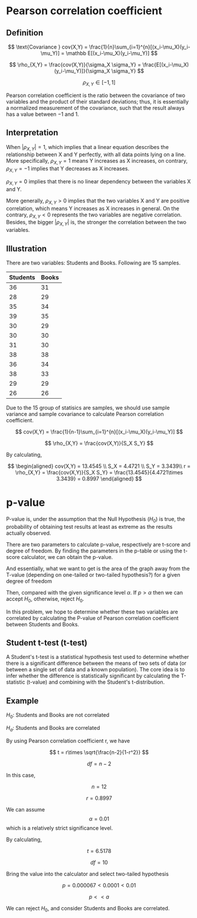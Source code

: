 #  Pearson correlation coefficient
## Definition

$$
    \text{Covariance } cov(X,Y) = \frac{1}{n}\sum_{i=1}^{n}[(x_i-\mu_X)(y_i-\mu_Y)] = \mathbb E[(x_i-\mu_X)(y_i-\mu_Y)]
$$

$$
    \rho_{X,Y} = \frac{cov(X,Y)}{\sigma_X \sigma_Y} = \frac{E[(x_i-\mu_X)(y_i-\mu_Y)]}{\sigma_X \sigma_Y} 
$$

$$
\rho_{X,Y} \in [-1,1]
$$

Pearson correlation coefficient is the ratio between the covariance of two variables and the product of their standard deviations; thus, it is essentially a normalized measurement of the covariance, such that the result always has a value between −1 and 1. 
## Interpretation
When $|\rho_{X,Y}| = 1$, which implies that a linear equation describes the relationship between X and Y perfectly, with all data points lying on a line. More specifically, $\rho_{X,Y} = 1$ means Y increases as X increases, on contrary, $\rho_{X,Y}=-1$ implies that Y decreases as X increases.

$\rho_{X,Y}=0$ implies that there is no linear dependency between the variables X and Y.

More generally, $\rho_{X,Y} >0$ implies that the two variables X and Y are positive correlation, which means Y increases as X increases in general. On the contrary, $\rho_{X,Y}<0$ represents the two variables are negative correlation. Besides, the bigger $|\rho_{X,Y}|$ is, the stronger the correlation between the two variables.
##  Illustration
There are two variables: Students and Books. Following are 15 samples.

|Students| Books|
|---|---|
|36|31|
|28|29|
|35|34|
|39|35|
|30|29|
|30|30|
|31|30|
|38|38|
|36|34|
|38|33|
|29|29|
|26|26|

Due to the 15 group of statisics are samples, we should use sample variance and sample covariance to calculate Pearson correlation coefficient.

$$
    cov(X,Y) = \frac{1}{n-1}\sum_{i=1}^{n}[(x_i-\mu_X)(y_i-\mu_Y)]
$$

$$
    \rho_{X,Y} = \frac{cov(X,Y)}{S_X S_Y}
$$

By calculating,

$$
\begin{aligned}
    cov(X,Y) = 13.4545 \\
    S_X = 4.4721 \\
    S_Y = 3.3439\\
    r = \rho_{X,Y} = \frac{cov(X,Y)}{S_X S_Y} = \frac{13.4545}{4.4721\times 3.3439} = 0.8997
\end{aligned}
$$

# p-value
P-value is, under the assumption that the Null Hypothesis ($H_0$) is true, the probability of obtaining test results at least as extreme as the results actually observed.

There are two parameters to calculate p-value, respectively are t-score and degree of freedom. By finding the parameters in the p-table or using the t-score calculator, we can obtain the p-value.

And essentially, what we want to get is the area of the graph away from the T-value (depending on one-tailed or two-tailed hypothesis?) for a given degree of freedom

Then, compared with the given significance level $\alpha$. If $p > \alpha$ then we can accept $H_0$, otherwise, reject $H_0$.

In this problem, we hope to determine whether these two variables are correlated by calculating the P-value of Pearson correlation coefficient between Students and Books.

## Student t-test (t-test)
A Student's t-test is a statistical hypothesis test used to determine whether there is a significant difference between the means of two sets of data (or between a single set of data and a known population). The core idea is to infer whether the difference is statistically significant by calculating the T-statistic (t-value) and combining with the Student's t-distribution.
## Example
$H_0$:  Students and Books are not correlated

$H_a$: Students and Books are correlated

By using Pearson correlation coefficient r, we have

$$
    t = r\times \sqrt{\frac{n-2}{1-r^2}}
$$

$$
    df = n-2
$$

In this case,

$$
    n = 12
$$

$$
    r = 0.8997
$$

We can assume $$\alpha = 0.01$$ which is a relatively strict significance level.

By calculating,

$$
    t = 6.5178
$$

$$
    df = 10
$$

Bring the value into the calculator and select two-tailed  hypothesis

$$
    p = 0.000067 <0.0001<0.01
$$

$$
    p << a
$$

We can reject $H_0$, and consider Students and Books are correlated.
